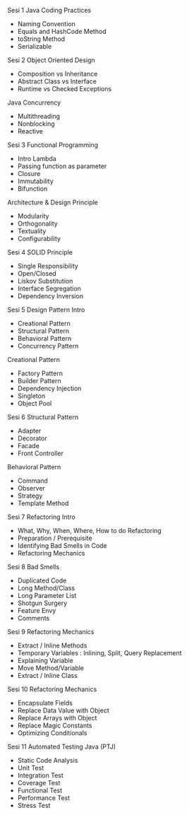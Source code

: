 Sesi 1
Java Coding Practices
- Naming Convention
- Equals and HashCode Method
- toString Method
- Serializable

Sesi 2
Object Oriented Design
- Composition vs Inheritance
- Abstract Class vs Interface
- Runtime vs Checked Exceptions

Java Concurrency
- Multithreading
- Nonblocking
- Reactive

Sesi 3
Functional Programming
- Intro Lambda
- Passing function as parameter
- Closure
- Immutability
- Bifunction

Architecture & Design Principle 
- Modularity
- Orthogonality
- Textuality
- Configurability

Sesi 4
SOLID Principle
- Single Responsibility 
- Open/Closed
- Liskov Substitution
- Interface Segregation 
- Dependency Inversion

Sesi 5
Design Pattern Intro
- Creational Pattern
- Structural Pattern
- Behavioral Pattern
- Concurrency Pattern 

Creational Pattern
- Factory Pattern
- Builder Pattern
- Dependency Injection 
- Singleton
- Object Pool

Sesi 6
Structural Pattern 
- Adapter
- Decorator
- Facade
- Front Controller 

Behavioral Pattern 
- Command
- Observer
- Strategy
- Template Method

Sesi 7
Refactoring Intro
- What, Why, When, Where, How to do Refactoring 
- Preparation / Prerequisite
- Identifying Bad Smells in Code
- Refactoring Mechanics

Sesi 8
Bad Smells
- Duplicated Code
- Long Method/Class
- Long Parameter List 
- Shotgun Surgery
- Feature Envy
- Comments

Sesi 9
Refactoring Mechanics
- Extract / Inline Methods
- Temporary Variables : Inlining, Split, Query Replacement 
- Explaining Variable
- Move Method/Variable
- Extract / Inline Class

Sesi 10
Refactoring Mechanics
- Encapsulate Fields
- Replace Data Value with Object 
- Replace Arrays with Object
- Replace Magic Constants
- Optimizing Conditionals

Sesi 11 
Automated Testing Java (PTJ) 
- Static Code Analysis
- Unit Test
- Integration Test
- Coverage Test
- Functional Test
- Performance Test 
- Stress Test
